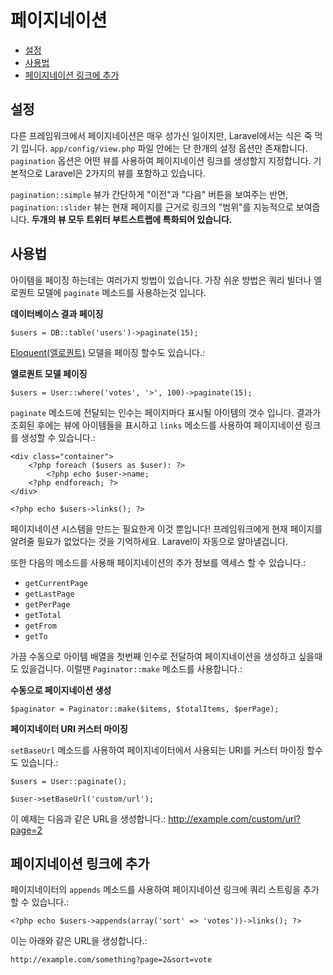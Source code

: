 # 페이지네이션

- [설정](#configuration)
- [사용법](#usage)
- [페이지네이션 링크에 추가](#appending-to-pagination-links)

<a name="configuration"></a>
## 설정

다른 프레임워크에서 페이지네이션은 매우 성가신 일이지만, Laravel에서는 식은 죽 먹기 입니다. `app/config/view.php` 파일 안에는 단 한개의 설정 옵션만 존재합니다. `pagination` 옵션은 어떤 뷰를 사용하여 페이지네이션 링크를 생성할지 지정합니다. 기본적으로 Laravel은 2가지의 뷰를 포함하고 있습니다.

`pagination::simple` 뷰가 간단하게 "이전"과 "다음" 버튼을 보여주는 반면, `pagination::slider` 뷰는 현재 페이지를 근거로 링크의 "범위"를 지능적으로 보여줍니다. **두개의 뷰 모두 트위터 부트스트랩에 특화되어 있습니다.**

<a name="usage"></a>
## 사용법

아이템을 페이징 하는데는 여러가지 방법이 있습니다. 가장 쉬운 방법은 쿼리 빌더나 엘로퀀트 모델에 `paginate` 메소드를 사용하는것 입니다.

**데이터베이스 결과 페이징**

    $users = DB::table('users')->paginate(15);

[Eloquent(엘로퀀트)](/docs/eloquent) 모델을 페이징 할수도 있습니다.:

**엘로퀀트 모델 페이징**

	$users = User::where('votes', '>', 100)->paginate(15);

`paginate` 메소드에 전달되는 인수는 페이지마다 표시될 아이템의 갯수 입니다. 결과가 조회된 후에는 뷰에 아이템들을 표시하고 `links` 메소드를 사용하여 페이지네이션 링크를 생성할 수 있습니다.:

	<div class="container">
		<?php foreach ($users as $user): ?>
			<?php echo $user->name;
		<?php endforeach; ?>
	</div>

	<?php echo $users->links(); ?>

페이지네이션 시스템을 만드는 필요한게 이것 뿐입니다! 프레임워크에게 현재 페이지를 알려줄 필요가 없었다는 것을 기억하세요. Laravel이 자동으로 알아낼겁니다.

또한 다음의 메소드를 사용해 페이지네이션의 추가 정보를 액세스 할 수 있습니다.:

- `getCurrentPage`
- `getLastPage`
- `getPerPage`
- `getTotal`
- `getFrom`
- `getTo`

가끔 수동으로 아이템 배열을 첫번째 인수로 전달하여 페이지네이션을 생성하고 싶을때도 있을겁니다. 이럴땐 `Paginator::make` 메소드를 사용합니다.:

**수동으로 페이지네이션 생성**

	$paginator = Paginator::make($items, $totalItems, $perPage);

**페이지네이터 URI 커스터 마이징**

`setBaseUrl` 메소드를 사용하여 페이지네이터에서 사용되는 URI를 커스터 마이징 할수도 있습니다.:

	$users = User::paginate();

	$user->setBaseUrl('custom/url');

이 예제는 다음과 같은 URL을 생성합니다.: http://example.com/custom/url?page=2

<a name="appending-to-pagination-links"></a>
## 페이지네이션 링크에 추가

페이지네이터의 `appends` 메소드를 사용하여 페이지네이션 링크에 쿼리 스트링을 추가 할 수 있습니다.:

	<?php echo $users->appends(array('sort' => 'votes'))->links(); ?>

이는 아래와 같은 URL을 생성합니다.:

	http://example.com/something?page=2&sort=vote
